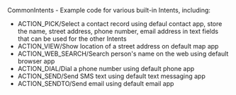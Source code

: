 CommonIntents - Example code for various built-in Intents, including:
- ACTION_PICK/Select a contact record using defaul contact app, store the name, street address, phone number, email address in text fields that can be used for the other Intents
- ACTION_VIEW/Show location of a street address on default map app
- ACTION_WEB_SEARCH/Search person's name on the web using default browser app
- ACTION_DIAL/Dial a phone number using default phone app
- ACTION_SEND/Send SMS text using default text messaging app
- ACTION_SENDTO/Send email using default email app
